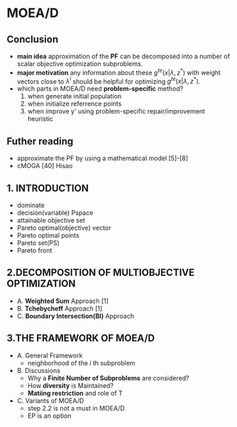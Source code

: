 MOEA/D
==============
## Conclusion
+ **main idea**
    approximation of the **PF** can be decomposed into a number of scalar objective optimization subproblems.
+ **major motivation**
    any information about these $g^{te}(x|\lambda,z^*)$ with weight vectors close to $\lambda^i$ should be helpful for optimizing $g^{te}(x|\lambda,z^*)$.
+ which parts in MOEA/D need **problem-specific** method?
    1. when generate initial population
    2. when initialize referrence points
    3. when improve y' using problem-specific repair/improvement heuristic
## Futher reading
+ approximate the PF by using a mathematical model [5]-[8]
+ cMOGA [40] Hisao
## 1. INTRODUCTION
+ dominate
+ decision(variable) Pspace
+ attainable objective  set
+ Pareto optimal(objective) vector
+ Pareto optimal points
+ Pareto set(PS)
+ Pareto front

## 2.DECOMPOSITION OF MULTIOBJECTIVE OPTIMIZATION
+ A. **Weighted Sum** Approach [1]
+ B. **Tchebycheff** Approach [1]
+ C. **Boundary Intersection(BI)** Approach
## 3.THE FRAMEWORK OF MOEA/D
+ A. General Framework
    + neighborhood of the _i_ th subproblem
+ B. Discussions
    + Why a **Finite Number of Subproblems** are considered?
    + How **diversity** is Maintained?
    + **Matiing restriction** and role of T
+ C. Variants of MOEA/D
    + step 2.2 is not a must in MOEA/D
    + EP is an option